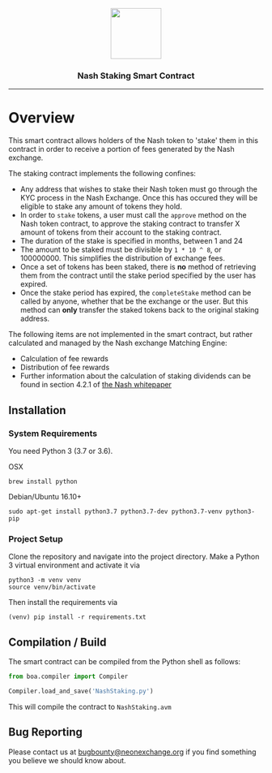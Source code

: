 <p align="center">
  <img
    src="https://cdn-images-1.medium.com/letterbox/164/72/50/50/1*bGf9HZHNP3tOk4dSWcxUHA.png?source=logoAvatar-lo_dnt_VASJhQluBeQP---b71bf4ba23ad"
    width="100px;">

</p>
<h3 align="center">Nash Staking Smart Contract</h3>
<hr/>



# Overview

This smart contract allows holders of the Nash token to 'stake' them in this contract in order to receive a portion of fees generated by the Nash exchange.

The staking contract implements the following confines:
- Any address that wishes to stake their Nash token must go through the KYC process in the Nash Exchange.  Once this has occured they will be eligible to stake any amount of tokens they hold.
- In order to `stake` tokens, a user must call the `approve` method on the Nash token contract, to approve the staking contract to transfer X amount of tokens from their account to the staking contract.
- The duration of the stake is specified in months, between 1 and 24
- The amount to be staked must be divisible by `1 * 10 ^ 8`, or 100000000.  This simplifies the distribution of exchange fees.
- Once a set of tokens has been staked, there is **no** method of retrieving them from the contract until the stake period specified by the user has expired.
- Once the stake period has expired, the `completeStake` method can be called by anyone, whether that be the exchange or the user.  But this method can **only** transfer the staked tokens back to the original staking address.

The following items are not implemented in the smart contract, but rather calculated and managed by the Nash exchange Matching Engine:
- Calculation of fee rewards
- Distribution of fee rewards
- Further information about the calculation of staking dividends can be found in section 4.2.1 of [the Nash whitepaper](https://nash.io/pdfs/whitepaper_v2.pdf)

## Installation

### System Requirements

You need Python 3 (3.7 or 3.6).

OSX

    brew install python

Debian/Ubuntu 16.10+

    sudo apt-get install python3.7 python3.7-dev python3.7-venv python3-pip

### Project Setup

Clone the repository and navigate into the project directory.
Make a Python 3 virtual environment and activate it via

```shell
python3 -m venv venv
source venv/bin/activate
```

Then install the requirements via

```shell
(venv) pip install -r requirements.txt
```

## Compilation / Build

The smart contract can be compiled from the Python shell as follows:

```python
from boa.compiler import Compiler

Compiler.load_and_save('NashStaking.py')
```

This will compile the contract to `NashStaking.avm`


## Bug Reporting

Please contact us at bugbounty@neonexchange.org if you find something you believe we should know about.
